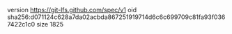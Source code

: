 version https://git-lfs.github.com/spec/v1
oid sha256:d071124c628a7da02acbda867251919714d6c6c699709c81fa93f0367422c1c0
size 1825
